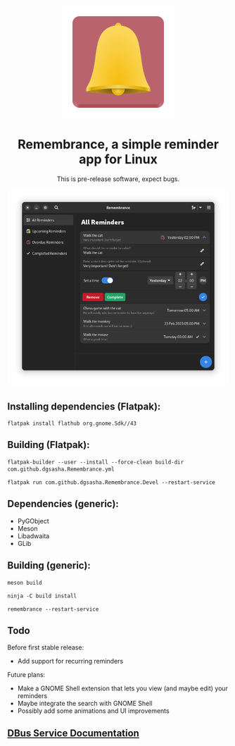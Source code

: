 <div align="center">

![Remembrance](data/icons/com.github.dgsasha.Remembrance.svg)
# Remembrance, a simple reminder app for Linux

This is pre-release software, expect bugs.

![screenshot](screenshot.png)

</div>

## Installing dependencies (Flatpak):
```
flatpak install flathub org.gnome.Sdk//43
```

## Building (Flatpak):
```
flatpak-builder --user --install --force-clean build-dir com.github.dgsasha.Remembrance.yml
```
```
flatpak run com.github.dgsasha.Remembrance.Devel --restart-service
```

## Dependencies (generic):
- PyGObject
- Meson
- Libadwaita
- GLib

## Building (generic):
```
meson build
```
```
ninja -C build install
```
```
remembrance --restart-service
```

## Todo
Before first stable release:
- Add support for recurring reminders

Future plans:
- Make a GNOME Shell extension that lets you view (and maybe edit) your reminders
- Maybe integrate the search with GNOME Shell
- Possibly add some animations and UI improvements

## [DBus Service Documentation](REMEMBRANCE_SERVICE.md)
